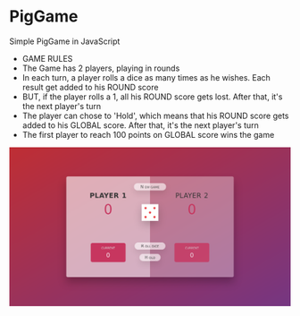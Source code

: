# PigGame
Simple PigGame in JavaScript


*  GAME RULES
* The Game has 2 players, playing in rounds
* In each turn, a player rolls a dice as many times as he wishes. Each result get added to his ROUND score
* BUT, if the player rolls a 1, all his ROUND score gets lost. After that, it's the next player's turn
* The player can chose to 'Hold', which means that his ROUND score gets added to his GLOBAL score. After that, it's the next player's turn
* The first player to reach 100 points on GLOBAL score wins the game


![Project Image](https://github.com/EmirWorld/PigGame/blob/master/ProjectImage.png)
